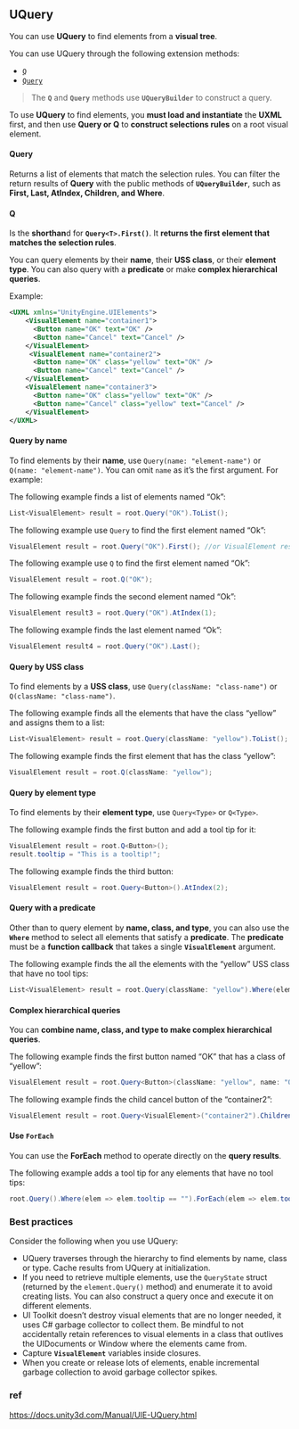 ## UQuery
You can use **UQuery** to find elements from a **visual tree**.

You can use UQuery through the following extension methods:

-   [`Q`](https://docs.unity3d.com/Manual/UIE-UQuery.html../ScriptReference/UIElements.UQueryExtensions.Q.html)
-   [`Query`](https://docs.unity3d.com/Manual/UIE-UQuery.html../ScriptReference/UIElements.UQueryExtensions.Query.html)


> The **`Q`** and **`Query`** methods use **`UQueryBuilder`** to construct a query. 

To use **UQuery** to find elements, you **must load and instantiate** the **UXML** first, and then use **Query or Q** to **construct selections rules** on a root visual element.


#### Query 
Returns a list of elements that match the selection rules. You can filter the return results of **Query** with the public methods of **`UQueryBuilder`**, such as **First, Last, AtIndex, Children, and Where**.


#### Q 
Is the **shorthan**d for **`Query<T>.First()`**. It **returns the first element that matches the selection rules**.



You can query elements by their **name**, their **USS class**, or their **element type**. You can also query with a **predicate** or make **complex hierarchical queries**.


Example:

```xml
<UXML xmlns="UnityEngine.UIElements">
    <VisualElement name="container1">
      <Button name="OK" text="OK" />
      <Button name="Cancel" text="Cancel" />
    </VisualElement>
     <VisualElement name="container2">
      <Button name="OK" class="yellow" text="OK" />
      <Button name="Cancel" text="Cancel" />
    </VisualElement>
    <VisualElement name="container3">
      <Button name="OK" class="yellow" text="OK" />
      <Button name="Cancel" class="yellow" text="Cancel" />
    </VisualElement>
</UXML>
```

#### Query by name

To find elements by their **name**, use `Query(name: "element-name")` or `Q(name: "element-name")`. You can omit `name` as it’s the first argument. For example:

The following example finds a list of elements named “Ok”:

```csharp
List<VisualElement> result = root.Query("OK").ToList();
```

The following example use `Query` to find the first element named “Ok”:

```csharp
VisualElement result = root.Query("OK").First(); //or VisualElement result = root.Q("OK");            
```

The following example use `Q` to find the first element named “Ok”:

```csharp
VisualElement result = root.Q("OK");            
```

The following example finds the second element named “Ok”:

```csharp
VisualElement result3 = root.Query("OK").AtIndex(1);
```

The following example finds the last element named “Ok”:

```csharp
VisualElement result4 = root.Query("OK").Last();
```

####  Query by USS class

To find elements by a **USS class**, use `Query(className: "class-name")` or `Q(className: "class-name")`.

The following example finds all the elements that have the class “yellow” and assigns them to a list:

```csharp
List<VisualElement> result = root.Query(className: "yellow").ToList();
```

The following example finds the first element that has the class “yellow”:

```csharp
VisualElement result = root.Q(className: "yellow");
```

#### Query by element type

To find elements by their **element type**, use `Query<Type>` or `Q<Type>`.

The following example finds the first button and add a tool tip for it:

```csharp
VisualElement result = root.Q<Button>();
result.tooltip = "This is a tooltip!";
```

The following example finds the third button:

```csharp
VisualElement result = root.Query<Button>().AtIndex(2);
```
#### Query with a predicate
Other than to query element by **name, class, and type**, you can also use the **`Where`** method to select all elements that satisfy a **predicate**. The **predicate** must be a **function callback** that takes a single **`VisualElement`** argument.

The following example finds the all the elements with the “yellow” USS class that have no tool tips:

```csharp
List<VisualElement> result = root.Query(className: "yellow").Where(elem => elem.tooltip == "").ToList();
```

#### Complex hierarchical queries
You can **combine name, class, and type to make complex hierarchical queries**.

The following example finds the first button named “OK” that has a class of “yellow”:

```csharp
VisualElement result = root.Query<Button>(className: "yellow", name: "OK").First();
```

The following example finds the child cancel button of the “container2”:

```csharp
VisualElement result = root.Query<VisualElement>("container2").Children<Button>("Cancel").First();
```

#### Use **`ForEach`**

You can use the **ForEach** method to operate directly on the **query results**.

The following example adds a tool tip for any elements that have no tool tips:

```csharp
root.Query().Where(elem => elem.tooltip == "").ForEach(elem => elem.tooltip="This is a tooltip!");
```

### Best practices
Consider the following when you use UQuery:

-   UQuery traverses through the hierarchy to find elements by name, class or type. Cache results from UQuery at initialization.
-   If you need to retrieve multiple elements, use the `QueryState` struct (returned by the `element.Query()` method) and enumerate it to avoid creating lists. You can also construct a query once and execute it on different elements.
-   UI Toolkit doesn’t destroy visual elements that are no longer needed, it uses C# garbage collector to collect them. Be mindful to not accidentally retain references to visual elements in a class that outlives the UIDocuments or Window where the elements came from.
-   Capture **`VisualElement`** variables inside closures.
-   When you create or release lots of elements, enable incremental garbage collection to avoid garbage collector spikes.


### ref 
https://docs.unity3d.com/Manual/UIE-UQuery.html


